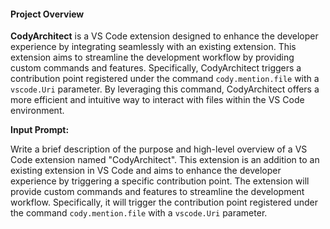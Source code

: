 #### Project Overview

**CodyArchitect** is a VS Code extension designed to enhance the developer experience by integrating seamlessly with an existing extension. This extension aims to streamline the development workflow by providing custom commands and features. Specifically, CodyArchitect triggers a contribution point registered under the command `cody.mention.file` with a `vscode.Uri` parameter. By leveraging this command, CodyArchitect offers a more efficient and intuitive way to interact with files within the VS Code environment.

**Input Prompt:**

Write a brief description of the purpose and high-level overview of a VS Code extension named "CodyArchitect". This extension is an addition to an existing extension in VS Code and aims to enhance the developer experience by triggering a specific contribution point. The extension will provide custom commands and features to streamline the development workflow. Specifically, it will trigger the contribution point registered under the command `cody.mention.file` with a `vscode.Uri` parameter.
